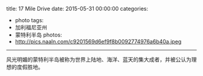 title: 17 Mile Drive
date: 2015-05-31 00:00:00
categories:
- photo
tags:
- 加利福尼亚州
- 蒙特利半岛
photos:
- http://pics.naaln.com/c9201569d6ef9f8b0092774976a6b40a.jpeg
---

风光明媚的蒙特利半岛被称为世界上陆地、海洋、蓝天的集大成者，并被公认为理想的度假胜地。